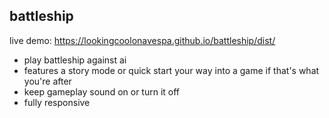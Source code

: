 battleship
--
live demo: https://lookingcoolonavespa.github.io/battleship/dist/

- play battleship against ai
- features a story mode or quick start your way into a game if that's what you're after
- keep gameplay sound on or turn it off
- fully responsive
